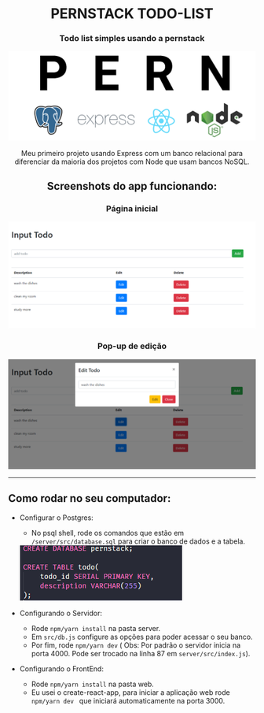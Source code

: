<div align="center">
  <h1>PERNSTACK TODO-LIST</h1>
  <h3>Todo list simples usando a pernstack</h3>
</div>

<p align="center">
  <img width=800px src="./assets/pern.png">
</p>

<p align="center">
  Meu primeiro projeto usando Express com um banco relacional para diferenciar da maioria dos projetos com Node que usam bancos NoSQL.
</p>

<h2 align="center">
  Screenshots do app funcionando:
</h2>

<h3 align="center"> Página inicial </h3>

<p align="center">
    <img width=800px src="./assets/todo_overview.png">
</p>

<h3 align="center"> Pop-up de edição </h3>

<p align="center">
    <img width=800px src="./assets/todo_edit.png">
</p>

<hr>

## Como rodar no seu computador: 

- Configurar o Postgres:
  - No psql shell, rode os comandos que estão em ```/server/src/database.sql``` para criar o banco de dados e a tabela.

  <img src="./assets/database.png" /> 

- Configurando o Servidor:
  - Rode ``` npm/yarn install ``` na pasta server.
  - Em ``` src/db.js ``` configure as opções para poder acessar o seu banco.
  - Por fim, rode ``` npm/yarn dev ``` ( Obs: Por padrão o servidor inicia na porta 4000. Pode ser trocado na linha 87 em ``` server/src/index.js ```).

- Configurando o FrontEnd:
    - Rode ``` npm/yarn install ``` na pasta web. 
    - Eu usei o create-react-app, para iniciar a aplicação web rode ```npm/yarn dev ``` que iniciará automaticamente na porta 3000.